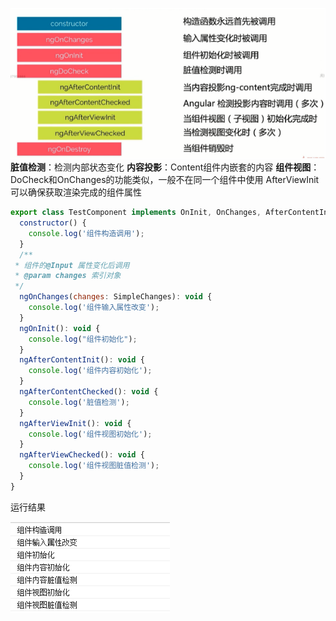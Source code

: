 
![](2020-12-21-09-23-04.png)
**脏值检测**：检测内部状态变化
**内容投影**：Content组件内嵌套的内容
**组件视图**：
DoCheck和OnChanges的功能类似，一般不在同一个组件中使用
AfterViewInit可以确保获取渲染完成的组件属性

```JavaScript
export class TestComponent implements OnInit, OnChanges, AfterContentInit {
  constructor() {
    console.log('组件构造调用');
  }
  /**
 * 组件的@Input 属性变化后调用
 * @param changes 索引对象
 */
  ngOnChanges(changes: SimpleChanges): void {
    console.log('组件输入属性改变');
  }
  ngOnInit(): void {
    console.log("组件初始化");
  }
  ngAfterContentInit(): void {
    console.log('组件内容初始化');
  }
  ngAfterContentChecked(): void {
    console.log('脏值检测');
  }
  ngAfterViewInit(): void {
    console.log('组件视图初始化');
  }
  ngAfterViewChecked(): void {
    console.log('组件视图脏值检测');
  }
}
```
运行结果

![](![](2020-12-21-09-12-47.png).png)